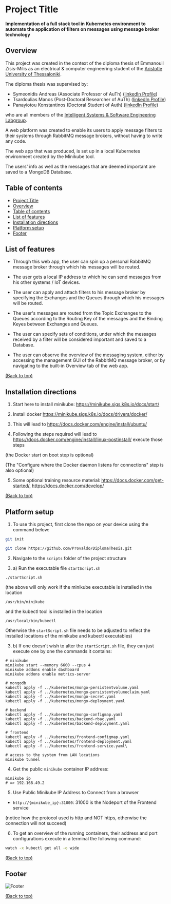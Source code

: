 # Project Title

**Implementation of a full stack tool in Kubernetes environment to automate the application of filters on messages using message broker technology**

## Overview

This project was created in the context of the diploma thesis of Emmanouil Zisis-Milis as an electrical & computer engineering student of the [Aristotle University of Thessaloniki](https://ee.auth.gr/).

The diploma thesis was supervised by:
- Symeonidis Andreas (Associate Professor of AuTh) ([linkedIn Profile](https://www.linkedin.com/in/andreas-symeonidis-3455843/))
- Tsardoulias Manos (Post-Doctoral Researcher of AuTh) ([linkedIn Profile](https://www.linkedin.com/in/konstantinos-panayiotou-b8111675/))
- Panayiotou Konstantinos (Doctoral Student of Auth) ([linkedIn Profile](https://www.linkedin.com/in/manos-tsardoulias-435a7a24/))

who are all members of the [Intelligent Systems & Software Engineering Labgroup](https://issel.ee.auth.gr/).

A web platform was created to enable its users to apply message filters to their systems through RabbitMQ message brokers, without having to write any code.

The web app that was produced, is set up in a local Kubernetes environment created by the Minikube tool.

The users' info as well as the messages that are deemed important are saved to a MongoDB Database.

## Table of contents

- [Project Title](#project-title)
- [Overview](#overview)
- [Table of contents](#table-of-contents)
- [List of features](#list-of-features)
- [Installation directions](#installation-directions)
- [Platform setup](#platform-setup)
- [Footer](#footer)
<!--
- [Development](#development)
- [Contribute](#contribute)
    - [Sponsor](#sponsor)
    - [Adding new features or fixing bugs](#adding-new-features-or-fixing-bugs)
- [License](#license)
-->

## List of features

- Through this web app, the user can spin up a personal RabbitMQ message broker through which his messages will be routed. 

- The user gets a local IP address to which he can send messages from his other systems / IoT devices.

- The user can apply and attach filters to his message broker by specifying the Exchanges and the Queues through which his messages will be routed.

- The user's messages are routed from the Topic Exchanges to the Queues according to the Routing Key of the messages and the Binding Keyes between Exchanges and Queues.

- The user can specify sets of conditions, under which the messages received by a filter will be considered important and saved to a Database.

- The user can observe the overview of the messaging system, either by accessing the management GUI of the RabbitMQ message broker, or by navigating to the built-in Overview tab of the web app.

[(Back to top)](#overview)

## Installation directions

1) Start here to install minikube:
https://minikube.sigs.k8s.io/docs/start/

2) Install docker
https://minikube.sigs.k8s.io/docs/drivers/docker/

3) This will lead to 
https://docs.docker.com/engine/install/ubuntu/

4) Following the steps required will lead to 
https://docs.docker.com/engine/install/linux-postinstall/
execute those steps 

  (the Docker start on boot step is optional)

  (The "Configure where the Docker daemon listens for connections" step is also optional)

5) Some optional training resource material:
https://docs.docker.com/get-started/,
https://docs.docker.com/develop/

[(Back to top)](#overview)

## Platform setup

1) To use this project, first clone the repo on your device using the command below:

``` sh
git init
```

``` sh
git clone https://github.com/Provaldo/DiplomaThesis.git
```

2) Navigate to the `scripts` folder of the project structure

3) a) Run the executable file `startScript.sh`

```
./startScript.sh
```

(the above will only work if the minikube executable is installed in the location

`/usr/bin/minikube`

and the kubectl tool is installed in the location

`/usr/local/bin/kubectl`

Otherwise the `startScript.sh` file needs to be adjusted to reflect the installed locations of the minikube and kubectl executables)

3) b) If one doesn't wish to alter the `startScript.sh` file, they can just execute one by one the commands it contains:

```
# minikube
minikube start --memory 6600 --cpus 4
minikube addons enable dashboard
minikube addons enable metrics-server

# mongodb
kubectl apply -f ../kubernetes/mongo-persistentvolume.yaml
kubectl apply -f ../kubernetes/mongo-persistentvolumeclaim.yaml
kubectl apply -f ../kubernetes/mongo-secret.yaml
kubectl apply -f ../kubernetes/mongo-deployment.yaml

# backend
kubectl apply -f ../kubernetes/mongo-configmap.yaml
kubectl apply -f ../kubernetes/backend-rbac.yaml
kubectl apply -f ../kubernetes/backend-deployment.yaml

# frontend
kubectl apply -f ../kubernetes/frontend-configmap.yaml
kubectl apply -f ../kubernetes/frontend-deployment.yaml
kubectl apply -f ../kubernetes/frontend-service.yaml\

# access to the system from LAN locations
minikube tunnel
```

4) Get the public `minikube` container IP address: 
```
minikube ip
# => 192.168.49.2
```

5) Use Public Minikube IP Address to Connect from a browser

  * `http://{minikube_ip}:31000`: 31000 is the Nodeport of the Frontend service

(notice how the protocol used is http and NOT https, otherwise the connection will not succeed)

6) To get an overview of the running containers, their address and port configurations execute in a terminal the following command:

``` sh
watch -x kubectl get all -o wide

```

[(Back to top)](#overview)

## Footer

![Footer](https://github.com/navendu-pottekkat/awesome-readme/blob/master/fooooooter.png)

[(Back to top)](#overview)
